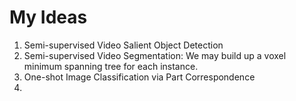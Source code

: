 # My Ideas
1. Semi-supervised Video Salient Object Detection
2. Semi-supervised Video Segmentation:
We may build up a voxel minimum spanning tree for each instance.
3. One-shot Image Classification via Part Correspondence
4. 
